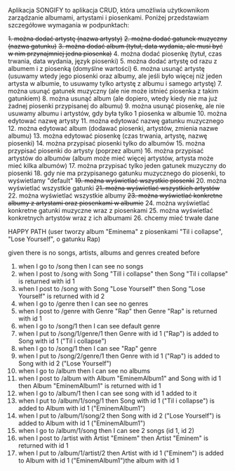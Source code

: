 
Aplikacja SONGIFY to aplikacja CRUD, która umożliwia użytkownikom zarządzanie albumami, artystami i piosenkami. Poniżej przedstawiam szczegółowe wymagania w podpunktach:

~~1. można dodać artystę (nazwa artysty)~~
~~2. można dodać gatunek muzyczny (nazwa gatunku)~~
~~3. ~~można dodać album (tytuł, data wydania, ale musi być w nim przynajmniej jedna piosenka)~~~~
4. można dodać piosenkę (tytuł, czas trwania, data wydania, język piosenki) 
5. można dodać artystę od razu z albumem i z piosenką (domyślne wartości) 
6. można usunąć artystę (usuwamy wtedy jego piosenki oraz albumy, ale jeśli było więcej niż jeden artysta w albumie, to usuwamy tylko artystę z albumu i samego artystę) 
7. można usunąć gatunek muzyczny (ale nie może istnieć piosenka z takim gatunkiem) 
8. można usunąć album (ale dopiero, wtedy kiedy nie ma już żadnej piosenki przypisanej do albumu) 
9. można usunąć piosenkę, ale nie usuwamy albumu i artystów, gdy była tylko 1 piosenka w albumie 
10. można edytować nazwę artysty 
11. można edytować nazwę gatunku muzycznego 
12. można edytować album (dodawać piosenki, artystów, zmienia nazwe albumu) 
13. można edytować piosenkę (czas trwania, artystę, nazwę piosenki) 
14. można przypisać piosenki tylko do albumów 
15. można przypisać piosenki do artysty (poprzez album) 
16. można przypisać artystów do albumów (album może mieć więcej artystów, artysta może mieć kilka albumów) 
17. można przypisać tylko jeden gatunek muzyczny do piosenki 
18. gdy nie ma przypisanego gatunku muzycznego do piosenki, to wyświetlamy "default"
    ~~19. można wyświetlać wszystkie piosenki~~
20. można wyświetlać wszystkie gatunki
    ~~21. można wyświetlać wszystkich artystów~~
22. można wyświetlać wszystkie albumy
    ~~23. można wyświetlać konkretne albumy z artystami oraz piosenkami w albumie~~
24. można wyświetlać konkretne gatunki muzyczne wraz z piosenkami 
25. można wyświetlać konkretnych artystów wraz z ich albumami 
26. chcemy mieć trwałe dane

HAPPY PATH (user tworzy album "Eminema" z piosenkami "Til i collapse", "Lose Yourself", o gatunku Rap)

given there is no songs, artists, albums and genres created before

1. when I go to /song then I can see no songs
2. when I post to /song with Song "Till i collapse" then Song "Til i collapse" is returned with id 1
3. when I post to /song with Song "Lose Yourself" then Song "Lose Yourself" is returned with id 2
4. when I go to /genre then I can see no genres
5. when I post to /genre with Genre "Rap" then Genre "Rap" is returned with id 1
6. when I go to /song/1 then I can see default genre
7. when I put to /song/1/genre/1 then Genre with id 1 ("Rap") is added to Song with id 1 ("Til i collapse")
8. when I go to /song/1 then I can see "Rap" genre
9. when I put to /song/2/genre/1 then Genre with id 1 ("Rap") is added to Song with id 2 ("Lose Yourself")
10. when I go to /album then I can see no albums
11. when I post to /album with Album "EminemAlbum1" and Song with id 1 then Album "EminemAlbum1" is returned with id 1
12. when I go to /album/1 then I can see song with id 1 added to it
13. when I put to /album/1/song/1 then Song with id 1 ("Til i collapse") is added to Album with id 1 ("EminemAlbum1")
14. when I put to /album/1/song/2 then Song with id 2 ("Lose Yourself") is added to Album with id 1 ("EminemAlbum1")
15. when I go to /album/1/song then I can see 2 songs (id 1, id 2)
16. when I post to /artist with Artist "Eminem" then Artist "Eminem" is returned with id 1
17. when I put to /album/1/artist/2 then Artist with id 1 ("Eminem") is added to Album with id 1 ("EminemAlbum1")the
    album with id 1